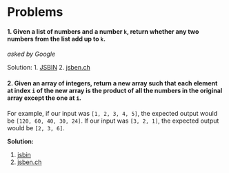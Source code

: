 # Problems

#### 1. Given a list of numbers and a number `k`, return whether any two numbers from the list add up to `k`. 
*asked by Google*

Solution: 
	1. [JSBIN](https://jsbin.com/nemeboxini/edit?js,console)
	2. [jsben.ch](http://jsben.ch/hiASj)

#### 2. Given an array of integers, return a new array such that each element at index `i` of the new array is the product of all the numbers in the original array except the one at `i`.
For example, if our input was `[1, 2, 3, 4, 5]`, the expected output would be `[120, 60, 40, 30, 24]`. If our input was `[3, 2, 1]`, the expected output would be `[2, 3, 6]`.

**Solution:**
1. [jsbin](https://jsbin.com/kidixuf/edit?js,console)
2. [jsben.ch](http://jsben.ch/rujQZ)
<!--stackedit_data:
eyJoaXN0b3J5IjpbLTE0MjA3MTQ0MzUsLTk3NTE5NzczNl19
-->